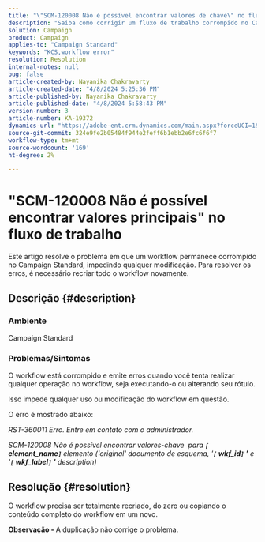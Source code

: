 ```yaml
---
title: "\"SCM-120008 Não é possível encontrar valores de chave\" no fluxo de trabalho"
description: "Saiba como corrigir um fluxo de trabalho corrompido no Campaign Standard. Recrie todo o workflow."
solution: Campaign
product: Campaign
applies-to: "Campaign Standard"
keywords: "KCS,workflow error"
resolution: Resolution
internal-notes: null
bug: false
article-created-by: Nayanika Chakravarty
article-created-date: "4/8/2024 5:25:36 PM"
article-published-by: Nayanika Chakravarty
article-published-date: "4/8/2024 5:58:43 PM"
version-number: 3
article-number: KA-19372
dynamics-url: "https://adobe-ent.crm.dynamics.com/main.aspx?forceUCI=1&pagetype=entityrecord&etn=knowledgearticle&id=4dca4800-cdf5-ee11-a1fe-6045bd006295"
source-git-commit: 324e9fe2b05484f944e2feff6b1ebb2e6fc6f6f7
workflow-type: tm+mt
source-wordcount: '169'
ht-degree: 2%

---
```


# &quot;SCM-120008 Não é possível encontrar valores principais&quot; no fluxo de trabalho


Este artigo resolve o problema em que um workflow permanece corrompido no Campaign Standard, impedindo qualquer modificação. Para resolver os erros, é necessário recriar todo o workflow novamente.

## Descrição {#description}


### Ambiente

Campaign Standard

### Problemas/Sintomas

O workflow está corrompido e emite erros quando você tenta realizar qualquer operação no workflow, seja executando-o ou alterando seu rótulo.

Isso impede qualquer uso ou modificação do workflow em questão.

O erro é mostrado abaixo:

*RST-360011 Erro. Entre em contato com o administrador.*

*SCM-120008 Não é possível encontrar valores-chave &#x200B; &#x200B;para <b>`[` element_name`]` </b> elemento (&#39;original&#39; documento de esquema, &#39;<b>`[` wkf_id`]` &#39;</b> e &#39;<b>`[` wkf_label`]` &#39;</b> description)*


## Resolução {#resolution}


O workflow precisa ser totalmente recriado, do zero ou copiando o conteúdo completo do workflow em um novo.

<b>Observação - </b>A duplicação não corrige o problema.
